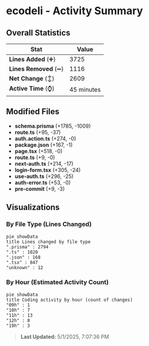 # ecodeli - Activity Summary 

## Overall Statistics

| Stat                   | Value                                                             |
| ---------------------- | ----------------------------------------------------------------- |
| **Lines Added** (➕)   | 3725                                          |
| **Lines Removed** (➖) | 1116                                        |
| **Net Change** (↕)    | 2609                |
| **Active Time** (⌚)   | 45 minutes |


## Modified Files
- **schema.prisma** (+1785, -1009)
- **route.ts** (+95, -37)
- **auth.action.ts** (+274, -0)
- **package.json** (+167, -1)
- **page.tsx** (+518, -0)
- **route.ts** (+9, -0)
- **next-auth.ts** (+214, -17)
- **login-form.tsx** (+305, -24)
- **use-auth.ts** (+296, -25)
- **auth-error.ts** (+53, -0)
- **pre-commit** (+9, -3)

## Visualizations

### By File Type (Lines Changed)

```mermaid
pie showData
title Lines changed by file type
".prisma" : 2794
".ts" : 1020
".json" : 168
".tsx" : 847
"unknown" : 12
```

### By Hour (Estimated Activity Count)

```mermaid
pie showData
title Coding activity by hour (count of changes)
"09h" : 1
"10h" : 7
"11h" : 13
"12h" : 8
"19h" : 3
```


> **Last Updated:** 5/1/2025, 7:07:36 PM